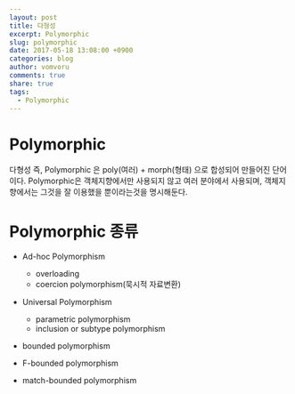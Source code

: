 ```yaml
---
layout: post
title: 다형성
excerpt: Polymorphic
slug: polymorphic
date: 2017-05-18 13:08:00 +0900
categories: blog
author: vomvoru
comments: true
share: true
tags:
  - Polymorphic
---
```


# Polymorphic
다형성 즉, Polymorphic 은 poly(여러) + morph(형태) 으로 합성되어 만들어진 단어이다. Polymorphic은 객체지향에서만 사용되지 않고 여러 분야에서 사용되며, 객체지향에서는 그것을 잘 이용했을 뿐이라는것을 명시해둔다.

# Polymorphic 종류

* Ad-hoc Polymorphism
    * overloading
    * coercion polymorphism(묵시적 자료변환)

* Universal Polymorphism
    * parametric polymorphism
    * inclusion or subtype polymorphism

* bounded polymorphism
* F-bounded polymorphism
* match-bounded polymorphism
